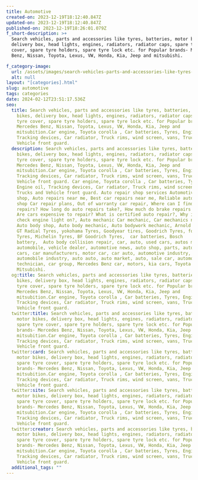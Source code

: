 ```yaml
---
title: Automotive
created-on: 2023-12-19T18:12:40.847Z
updated-on: 2023-12-19T18:12:40.847Z
published-on: 2023-12-19T18:26:01.079Z
f_short-description: >+
  Search vehicles, parts and accessories like tyres, batteries, motor bikes,
  delivery box, head lights, engines, radiators, radiator caps, spare tyre
  cover, spare tyre holders, spare tyre lock etc. for Popular brands- Mercedes
  Benz, Nissan, Toyota, Lexus, VW, Honda, Kia, Jeep and mitsubishi.

f_category-image:
  url: /assets/images/search-vehicles-parts-and-accessories-like-tyres-batteries-motor-bikes-delivery-box-head-lights-engines-radiators-radiator-cups-spare-tyre-cover-spare-tyre-holders-spare-tyre-lock-etc.-for-popular-brands-mercedes.webp
  alt: null
layout: "[categories].html"
slug: automotive
tags: categories
date: 2024-02-12T23:51:17.536Z
seo:
  title: Search vehicles, parts and accessories like tyres, batteries, motor
    bikes, delivery box, head lights, engines, radiators, radiator caps, spare
    tyre cover, spare tyre holders, spare tyre lock etc. for Popular brands-
    Mercedes Benz, Nissan, Toyota, Lexus, VW, Honda, Kia, Jeep and
    mitsubition.Car engine, Toyota corolla , Car batteries, Tyres, Engine oil,
    Tracking devices, Car radiator, Truck rims, wind screen, vans, Trucks and
    Vehicle front guard.
  description: Search vehicles, parts and accessories like tyres, batteries, motor
    bikes, delivery box, head lights, engines, radiators, radiator caps, spare
    tyre cover, spare tyre holders, spare tyre lock etc. for Popular brands-
    Mercedes Benz, Nissan, Toyota, Lexus, VW, Honda, Kia, Jeep and
    mitsubition.Car engine, Toyota corolla , Car batteries, Tyres, Engine oil,
    Tracking devices, Car radiator, Truck rims, wind screen, vans, Trucks and
    Vehicle front guard. Car engine, Toyota corolla , Car batteries, Tyres,
    Engine oil, Tracking devices, Car radiator, Truck rims, wind screen, vans,
    Trucks and Vehicle front guard. Auto repair shop services Automotive repair
    shop, Auto repairs near me, Best car repairs near me, Reliable auto repair
    shop Car repair plans, Out of warranty car repair, Where can I find auto
    repairs? How long do auto repairs take?, How much do brake repairs cost?,
    Are cars expensive to repair? What is certified auto repair?, Why is my
    check engine light on?, Auto mechanic Car mechanic, Car mechanics near me,
    Auto body shop, Auto body mechanic, Auto bodywork mechanic, Arnold battery,
    GT Radial Tyres, yokohama Tyres, Goodyear tires, Goodrich Tyres, fortune
    Tyres, Michelin Tyres, BF Goodrich Tyres,  car batteries, Bosch
    battery,  Auto body collision repair, car, auto, used cars, autos mechanic,
    automobile, vehicle dealer, automotive news, auto shop, parts, automatic
    cars, car manufacturers, motor car, car auto, automotive industry,
    automobile industry, auto auto, auto market, auto, sale car, automotive
    technician, car group, Mercedes Benz car, motors, kia cars, Toyota cars,
    Mitsubishi.
  og:title: Search vehicles, parts and accessories like tyres, batteries, motor
    bikes, delivery box, head lights, engines, radiators, radiator caps, spare
    tyre cover, spare tyre holders, spare tyre lock etc. for Popular brands-
    Mercedes Benz, Nissan, Toyota, Lexus, VW, Honda, Kia, Jeep and
    mitsubition.Car engine, Toyota corolla , Car batteries, Tyres, Engine oil,
    Tracking devices, Car radiator, Truck rims, wind screen, vans, Trucks and
    Vehicle front guard.
  twitter:title: Search vehicles, parts and accessories like tyres, batteries,
    motor bikes, delivery box, head lights, engines, radiators, radiator caps,
    spare tyre cover, spare tyre holders, spare tyre lock etc. for Popular
    brands- Mercedes Benz, Nissan, Toyota, Lexus, VW, Honda, Kia, Jeep and
    mitsubition.Car engine, Toyota corolla , Car batteries, Tyres, Engine oil,
    Tracking devices, Car radiator, Truck rims, wind screen, vans, Trucks and
    Vehicle front guard.
  twitter:card: Search vehicles, parts and accessories like tyres, batteries,
    motor bikes, delivery box, head lights, engines, radiators, radiator caps,
    spare tyre cover, spare tyre holders, spare tyre lock etc. for Popular
    brands- Mercedes Benz, Nissan, Toyota, Lexus, VW, Honda, Kia, Jeep and
    mitsubition.Car engine, Toyota corolla , Car batteries, Tyres, Engine oil,
    Tracking devices, Car radiator, Truck rims, wind screen, vans, Trucks and
    Vehicle front guard.
  twitter:site: Search vehicles, parts and accessories like tyres, batteries,
    motor bikes, delivery box, head lights, engines, radiators, radiator caps,
    spare tyre cover, spare tyre holders, spare tyre lock etc. for Popular
    brands- Mercedes Benz, Nissan, Toyota, Lexus, VW, Honda, Kia, Jeep and
    mitsubition.Car engine, Toyota corolla , Car batteries, Tyres, Engine oil,
    Tracking devices, Car radiator, Truck rims, wind screen, vans, Trucks and
    Vehicle front guard.
  twitter:creator: Search vehicles, parts and accessories like tyres, batteries,
    motor bikes, delivery box, head lights, engines, radiators, radiator caps,
    spare tyre cover, spare tyre holders, spare tyre lock etc. for Popular
    brands- Mercedes Benz, Nissan, Toyota, Lexus, VW, Honda, Kia, Jeep and
    mitsubition.Car engine, Toyota corolla , Car batteries, Tyres, Engine oil,
    Tracking devices, Car radiator, Truck rims, wind screen, vans, Trucks and
    Vehicle front guard.
  additional_tags: ""
---
```

